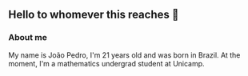 <picture>
 <source media="(prefers-color-scheme: dark)" srcset="https://live.staticflickr.com/65535/54269899287_b941533b36_c.jpg">
 <source media="(prefers-color-scheme: light)" srcset="https://live.staticflickr.com/65535/54269899287_b941533b36_c.jpg">
 <img alt="" srcset="https://live.staticflickr.com/65535/54269899287_b941533b36_c.jpg">
</picture>

## Hello to whomever this reaches 👋

### About me

My name is João Pedro, I'm 21 years old and was born in Brazil. At the moment, I'm a mathematics undergrad student at Unicamp.



